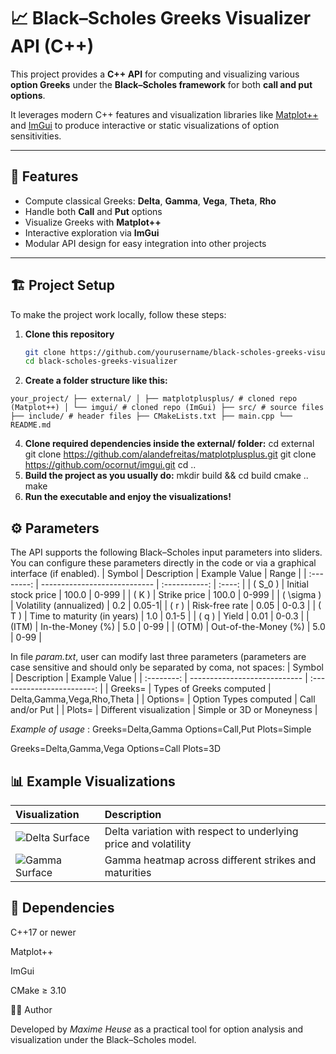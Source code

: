# 📈 Black–Scholes Greeks Visualizer API (C++)

This project provides a **C++ API** for computing and visualizing various **option Greeks** under the **Black–Scholes framework** for both **call and put options**.  

It leverages modern C++ features and visualization libraries like [Matplot++](https://github.com/alandefreitas/matplotplusplus) and [ImGui](https://github.com/ocornut/imgui) to produce interactive or static visualizations of option sensitivities.

---

## 🧮 Features

- Compute classical Greeks: **Delta**, **Gamma**, **Vega**, **Theta**, **Rho**  
- Handle both **Call** and **Put** options  
- Visualize Greeks with **Matplot++**  
- Interactive exploration via **ImGui**  
- Modular API design for easy integration into other projects  

---

## 🏗️ Project Setup

To make the project work locally, follow these steps:

1. **Clone this repository**  
   ```bash
   git clone https://github.com/yourusername/black-scholes-greeks-visualizer.git
   cd black-scholes-greeks-visualizer
2. **Create a folder structure like this:**
<pre><code>your_project/ ├── external/ │ ├── matplotplusplus/ # cloned repo (Matplot++) │ └── imgui/ # cloned repo (ImGui) ├── src/ # source files ├── include/ # header files ├── CMakeLists.txt ├── main.cpp └── README.md </code></pre>

4. **Clone required dependencies inside the external/ folder:**
cd external
git clone https://github.com/alandefreitas/matplotplusplus.git
git clone https://github.com/ocornut/imgui.git
cd ..
5. **Build the project as you usually do:**
   mkdir build && cd build
cmake ..
make
6. **Run the executable and enjoy the visualizations!**

## ⚙️ Parameters
The API supports the following Black–Scholes input parameters into sliders. You can configure these parameters directly in the code or via a graphical interface (if enabled).
|   Symbol   | Description                  | Example Value |  Range |
| :--------: | ---------------------------- | :-----------: | :----: |
|   ( S_0 )  | Initial stock price          |     100.0     |  0-999 |
|    ( K )   | Strike price                 |     100.0     |  0-999 |
| ( \sigma ) | Volatility (annualized)      |      0.2      |  0.05-1|
|    ( r )   | Risk-free rate               |      0.05     |  0-0.3 |
|    ( T )   | Time to maturity (in years)  |      1.0      | 0.1-5  |
|    ( q )   | Yield                        |      0.01     | 0-0.3  |
|    (ITM)   | In-the-Money (%)             |      5.0      | 0-99   |
|    (OTM)   | Out-of-the-Money (%)         |      5.0      | 0-99   |

In file _param.txt_, user can modify last three parameters (parameters are case sensitive and should only be separated by coma, not spaces: 
|   Symbol   | Description                  | Example Value               |
| :--------: | ---------------------------- | :------------------------:  |
|   Greeks=  | Types of Greeks computed     |  Delta,Gamma,Vega,Rho,Theta |
|   Options= | Option Types computed        |     Call and/or Put         |
|   Plots=   | Different visualization      |  Simple or 3D or Moneyness  |

_Example of usage_ : 
Greeks=Delta,Gamma
Options=Call,Put
Plots=Simple

Greeks=Delta,Gamma,Vega
Options=Call
Plots=3D

## 📊 Example Visualizations
| Visualization              | Description                                                     |
| :------------------------- | :-------------------------------------------------------------- |
| ![Delta Surface](fig1.png) | Delta variation with respect to underlying price and volatility |
| ![Gamma Surface](fig2.png) | Gamma heatmap across different strikes and maturities           |

## 🧰 Dependencies

C++17 or newer

Matplot++

ImGui

CMake ≥ 3.10

🧑‍💻 Author

Developed by _Maxime Heuse_ as a practical tool for option analysis and visualization under the Black–Scholes model.
